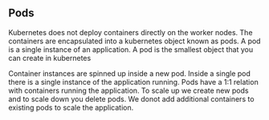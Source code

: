 ## Pods
Kubernetes does not deploy containers directly on the worker nodes. The containers are encapsulated into a kubernetes object known as pods. A pod is a single instance of an application. A pod is the smallest object that you can create in kubernetes

Container instances are spinned up inside a new pod. Inside a single pod there is a single instance of the application running. Pods have a 1:1 relation with containers running the application. To scale up we create new pods and to scale down you delete pods. We donot add additional containers to existing pods to scale the application.